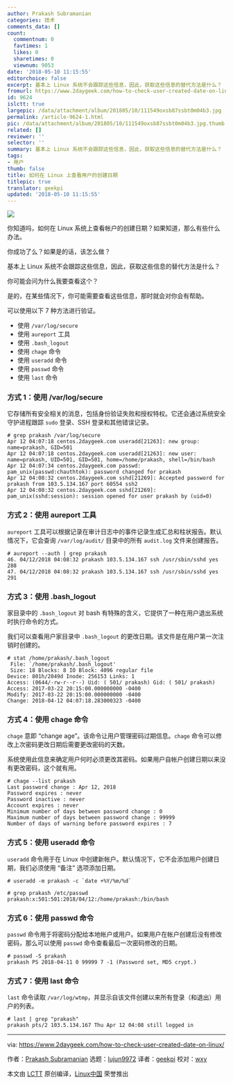```yaml
---
author: Prakash Subramanian
categories: 技术
comments_data: []
count:
  commentnum: 0
  favtimes: 1
  likes: 0
  sharetimes: 0
  viewnum: 9053
date: '2018-05-10 11:15:55'
editorchoice: false
excerpt: 基本上 Linux 系统不会跟踪这些信息，因此，获取这些信息的替代方法是什么？
fromurl: https://www.2daygeek.com/how-to-check-user-created-date-on-linux/
id: 9624
islctt: true
largepic: /data/attachment/album/201805/10/111549oxsb87ssbt0m04b3.jpg
permalink: /article-9624-1.html
pic: /data/attachment/album/201805/10/111549oxsb87ssbt0m04b3.jpg.thumb.jpg
related: []
reviewer: ''
selector: ''
summary: 基本上 Linux 系统不会跟踪这些信息，因此，获取这些信息的替代方法是什么？
tags:
- 用户
thumb: false
title: 如何在 Linux 上查看用户的创建日期
titlepic: true
translator: geekpi
updated: '2018-05-10 11:15:55'
---
```


![](/data/attachment/album/201805/10/111549oxsb87ssbt0m04b3.jpg)


你知道吗，如何在 Linux 系统上查看帐户的创建日期？如果知道，那么有些什么办法。


你成功了么？如果是的话，该怎么做？


基本上 Linux 系统不会跟踪这些信息，因此，获取这些信息的替代方法是什么？


你可能会问为什么我要查看这个？


是的，在某些情况下，你可能需要查看这些信息，那时就会对你会有帮助。


可以使用以下 7 种方法进行验证。


* 使用 `/var/log/secure`
* 使用 `aureport` 工具
* 使用 `.bash_logout`
* 使用 `chage` 命令
* 使用 `useradd` 命令
* 使用 `passwd` 命令
* 使用 `last` 命令


### 方式 1：使用 /var/log/secure


它存储所有安全相关的消息，包括身份验证失败和授权特权。它还会通过系统安全守护进程跟踪 `sudo` 登录、SSH 登录和其他错误记录。



```
# grep prakash /var/log/secure
Apr 12 04:07:18 centos.2daygeek.com useradd[21263]: new group: name=prakash, GID=501
Apr 12 04:07:18 centos.2daygeek.com useradd[21263]: new user: name=prakash, UID=501, GID=501, home=/home/prakash, shell=/bin/bash
Apr 12 04:07:34 centos.2daygeek.com passwd: pam_unix(passwd:chauthtok): password changed for prakash
Apr 12 04:08:32 centos.2daygeek.com sshd[21269]: Accepted password for prakash from 103.5.134.167 port 60554 ssh2
Apr 12 04:08:32 centos.2daygeek.com sshd[21269]: pam_unix(sshd:session): session opened for user prakash by (uid=0)

```

### 方式 2：使用 aureport 工具


`aureport` 工具可以根据记录在审计日志中的事件记录生成汇总和柱状报告。默认情况下，它会查询 `/var/log/audit/` 目录中的所有 `audit.log` 文件来创建报告。



```
# aureport --auth | grep prakash
46. 04/12/2018 04:08:32 prakash 103.5.134.167 ssh /usr/sbin/sshd yes 288
47. 04/12/2018 04:08:32 prakash 103.5.134.167 ssh /usr/sbin/sshd yes 291

```

### 方式 3：使用 .bash\_logout


家目录中的 `.bash_logout` 对 bash 有特殊的含义，它提供了一种在用户退出系统时执行命令的方式。


我们可以查看用户家目录中 `.bash_logout` 的更改日期。该文件是在用户第一次注销时创建的。



```
# stat /home/prakash/.bash_logout
 File: `/home/prakash/.bash_logout'
 Size: 18 Blocks: 8 IO Block: 4096 regular file
Device: 801h/2049d Inode: 256153 Links: 1
Access: (0644/-rw-r--r--) Uid: ( 501/ prakash) Gid: ( 501/ prakash)
Access: 2017-03-22 20:15:00.000000000 -0400
Modify: 2017-03-22 20:15:00.000000000 -0400
Change: 2018-04-12 04:07:18.283000323 -0400

```

### 方式 4：使用 chage 命令


`chage` 意即 “change age”。该命令让用户管理密码过期信息。`chage` 命令可以修改上次密码更改日期后需要更改密码的天数。


系统使用此信息来确定用户何时必须更改其密码。如果用户自帐户创建日期以来没有更改密码，这个就有用。



```
# chage --list prakash
Last password change : Apr 12, 2018
Password expires : never
Password inactive : never
Account expires : never
Minimum number of days between password change : 0
Maximum number of days between password change : 99999
Number of days of warning before password expires : 7

```

### 方式 5：使用 useradd 命令


`useradd` 命令用于在 Linux 中创建新帐户。默认情况下，它不会添加用户创建日期，我们必须使用 “备注” 选项添加日期。



```
# useradd -m prakash -c `date +%Y/%m/%d`

# grep prakash /etc/passwd
prakash:x:501:501:2018/04/12:/home/prakash:/bin/bash

```

### 方式 6：使用 passwd 命令


`passwd` 命令用于将密码分配给本地帐户或用户。如果用户在帐户创建后没有修改密码，那么可以使用 `passwd` 命令查看最后一次密码修改的日期。



```
# passwd -S prakash
prakash PS 2018-04-11 0 99999 7 -1 (Password set, MD5 crypt.)

```

### 方式 7：使用 last 命令


`last` 命令读取 `/var/log/wtmp`，并显示自该文件创建以来所有登录（和退出）用户的列表。



```
# last | grep "prakash"
prakash pts/2 103.5.134.167 Thu Apr 12 04:08 still logged in

```



---


via: <https://www.2daygeek.com/how-to-check-user-created-date-on-linux/>


作者：[Prakash Subramanian](https://www.2daygeek.com/author/prakash/) 选题：[lujun9972](https://github.com/lujun9972) 译者：[geekpi](https://github.com/geekpi) 校对：[wxy](https://github.com/wxy)


本文由 [LCTT](https://github.com/LCTT/TranslateProject) 原创编译，[Linux中国](https://linux.cn/) 荣誉推出